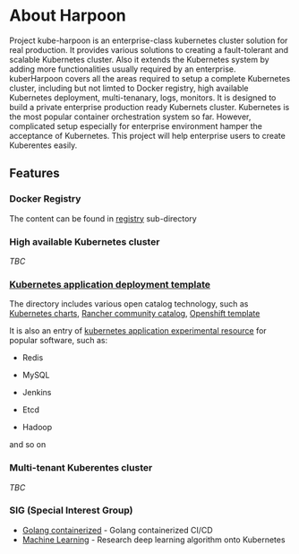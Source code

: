# About Harpoon

Project kube-harpoon is an enterprise-class kubernetes cluster solution for real production. It provides various solutions to creating a fault-tolerant and scalable Kubernetes cluster. Also it extends the Kubernetes system by adding more functionalities usually required by an enterprise. kuberHarpoon covers all the areas required to setup a complete Kubernetes cluster, including but not limted to Docker registry, high available Kubernetes deployment, multi-tenanary, logs, monitors. It is designed to build a private enterprise production ready Kubernets cluster. Kubernetes is the most popular container orchestration system so far. However, complicated setup especially for enterprise environment hamper the acceptance of Kubernetes. This project will help enterprise users to create Kuberentes easily.

## Features

### Docker Registry
The content can be found in [registry](/registry) sub-directory

### High available Kubernetes cluster
_TBC_

### [Kubernetes application deployment template](/app-template)
The directory includes various open catalog technology, such as [Kubernetes charts](https://github.com/kubernetes/charts), [Rancher community catalog](https://github.com/rancher/community-catalog), [Openshift template](https://github.com/openshift/origin/tree/master/pkg/template)

It is also an entry of [kubernetes application experimental resource](/app-template/k8s-resource-manifest-lab) for popular software, such as:

* Redis

* MySQL

* Jenkins

* Etcd

* Hadoop

and so on

### Multi-tenant Kuberentes cluster
_TBC_

### SIG (Special Interest Group)
* [Golang containerized](/sig/golang-containerized) - Golang containerized CI/CD
* [Machine Learning](/sig/machine-learning) - Research deep learning algorithm onto Kubernetes

